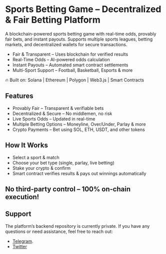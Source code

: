 # Sports Betting Game – Decentralized & Fair Betting Platform

 A blockchain-powered sports betting game with real-time odds, provably fair bets, and instant payouts. Supports multiple sports leagues, betting markets, and decentralized wallets for secure transactions.

- Fair & Transparent – Uses blockchain for verified results
- Real-Time Odds – AI-powered odds calculation
- Instant Payouts – Automated smart contract settlements
- Multi-Sport Support – Football, Basketball, Esports & more

🔥 Built on: Solana | Ethereum | Polygon | Web3.js | Smart Contracts

## Features
- Provably Fair – Transparent & verifiable bets
- Decentralized & Secure – No middlemen, no risk
- Live Sports Odds – Updated in real-time
- Multiple Betting Options – Moneyline, Over/Under, Parlay & more
- Crypto Payments – Bet using SOL, ETH, USDT, and other tokens

## How It Works
- Select a sport & match
- Choose your bet type (single, parlay, live betting)
- Stake your crypto & confirm
- Smart contract verifies results & pays out winnings automatically

## No third-party control – 100% on-chain execution!

## Support

The platform’s backend repository is currently private. If you have any questions or need assistance, feel free to reach out:

- [Telegram](https://t.me/caterpillardev).
- [Twitter](https://x.com/caterpillardev)
